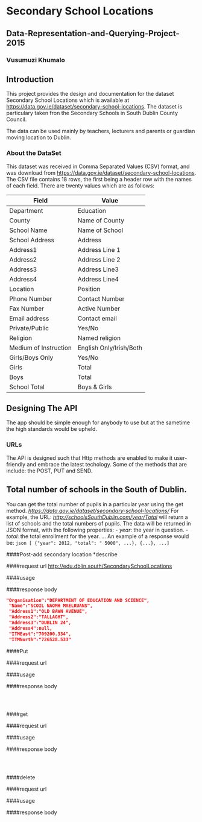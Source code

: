 # Secondary School Locations
## Data-Representation-and-Querying-Project-2015
### Vusumuzi Khumalo

## Introduction
This project provides the design and documentation for the dataset Secondary School Locations which is available at  https://data.gov.ie/dataset/secondary-school-locations. The dataset is particulary taken fron the Secondary Schools in South Dublin County Council.

The data can be used mainly by teachers, lecturers and parents or guardian moving location to Dublin. 

### About the DataSet

This dataset was received in Comma Separated Values (CSV) format, and was download  from https://data.gov.ie/dataset/secondary-school-locations. The CSV file contains 18 rows, the first being a header row with the names of each field. There are twenty values which are as follows:

Field| Value
-------|-----
Department|Education
County| Name of County
School Name|Name of School
School Address|Address
Address1 |Address Line 1
Address2 | Address Line 2
Address3 |Address Line3
Address4 | Address Line4
Location| Position
Phone Number| Contact Number
Fax Number| Active Number
Email address| Contact email
Private/Public|Yes/No
Religion|Named religion
Medium of Instruction|English Only/Irish/Both
Girls/Boys Only| Yes/No
Girls| Total
Boys|Total
School Total|Boys & Girls

## Designing The API
The app should be simple enough for anybody to use but at the sametime the high standards would be upheld.

### URLs
The API is designed such that Http methods are enabled to make it user-friendly and embrace the latest techology. Some of the methods that are include: the POST, PUT and SEND.

## Total number of schools  in the South of Dublin.
You can get the total number of pupils in a particular year using the get method.
*https://data.gov.ie/dataset/secondary-school-locations/*
For example, the URL:
*http://schoolsSouthDublin.com/year/Total*
will return a list of schools and the total numbers of pupils.
The data will be returned in JSON format, with the following properties:
    - *year*: the year in question.
    - *total*: the total enrollment for the year.
    ...
An example of a response would be:
    ```json
    [ {"year": 2012, "total": " 5000", ...}, {...}, ...]
    ```

####Post-add secondary location
*describe

####request url
http://edu.dblin.south/SecondarySchoolLocations

####usage

####response body
   ```json
   "Organisation":"DEPARTMENT OF EDUCATION AND SCIENCE",
    "Name":"SCOIL NAOMH MAELRUANS",
    "Address1":"OLD BAWN AVENUE",
    "Address2":"TALLAGHT",
    "Address3":"DUBLIN 24",
    "Address4":null,
    "ITMEast":"709200.334",
    "ITMNorth":"726528.533"
   ```
   
####Put

####request url

####usage

####response body
 ```json
   
   
   ```

####get

####request url

####usage

####response body
 ```json
   
   
   ```
   
   
####delete

####request url

####usage

####response body
 ```json
   
   
   ```














